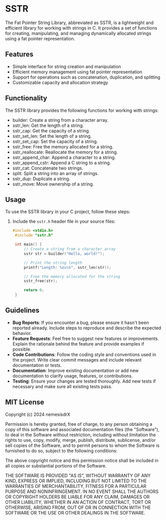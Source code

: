 # SSTR

The Fat Pointer String Library, abbreviated as SSTR, is a lightweight and efficient library for working with strings in C. It provides a set of functions for creating, manipulating, and managing dynamically allocated strings using a fat pointer representation.

## Features

- Simple interface for string creation and manipulation
- Efficient memory management using fat pointer representation
- Support for operations such as concatenation, duplication, and splitting
- Customizable capacity and allocation strategy

## Functionality

The SSTR library provides the following functions for working with strings:

- builder: Create a string from a character array.
- sstr_len: Get the length of a string.
- sstr_cap: Get the capacity of a string.
- sstr_set_len: Set the length of a string.
- sstr_set_cap: Set the capacity of a string.
- sstr_free: Free the memory allocated for a string.
- sstr_reallocate: Reallocate the memory for a string.
- sstr_append_char: Append a character to a string.
- sstr_append_cstr: Append a C string to a string.
- sstr_cat: Concatenate two strings.
- split: Split a string into an array of strings.
- sstr_dup: Duplicate a string.
- sstr_move: Move ownership of a string.


## Usage

To use the SSTR library in your C project, follow these steps:

1. Include the `sstr.h` header file in your source files:

   ```c
   #include <stdio.h>
    #include "sstr.h"

    int main() {
        // Create a string from a character array
        sstr str = builder("Hello, world!");

        // Print the string length
        printf("Length: %zu\n", sstr_len(str));

        // Free the memory allocated for the string
        sstr_free(str);

        return 0;
    }


## Guidelines

- **Bug Reports**: If you encounter a bug, please ensure it hasn't been reported already. Include steps to reproduce and describe the expected behavior.
- **Feature Requests**: Feel free to suggest new features or improvements. Explain the rationale behind the feature and provide examples if possible.
- **Code Contributions**: Follow the coding style and conventions used in the project. Write clear commit messages and include relevant documentation or tests.
- **Documentation**: Improve existing documentation or add new documentation to clarify usage, features, or contributions.
- **Testing**: Ensure your changes are tested thoroughly. Add new tests if necessary and make sure all existing tests pass.

## MIT License

Copyright (c) 2024 nemesisdrX

Permission is hereby granted, free of charge, to any person obtaining a copy
of this software and associated documentation files (the "Software"), to deal
in the Software without restriction, including without limitation the rights
to use, copy, modify, merge, publish, distribute, sublicense, and/or sell
copies of the Software, and to permit persons to whom the Software is
furnished to do so, subject to the following conditions:

The above copyright notice and this permission notice shall be included in all
copies or substantial portions of the Software.

THE SOFTWARE IS PROVIDED "AS IS", WITHOUT WARRANTY OF ANY KIND, EXPRESS OR
IMPLIED, INCLUDING BUT NOT LIMITED TO THE WARRANTIES OF MERCHANTABILITY,
FITNESS FOR A PARTICULAR PURPOSE AND NONINFRINGEMENT. IN NO EVENT SHALL THE
AUTHORS OR COPYRIGHT HOLDERS BE LIABLE FOR ANY CLAIM, DAMAGES OR OTHER
LIABILITY, WHETHER IN AN ACTION OF CONTRACT, TORT OR OTHERWISE, ARISING FROM,
OUT OF OR IN CONNECTION WITH THE SOFTWARE OR THE USE OR OTHER DEALINGS IN THE
SOFTWARE.
